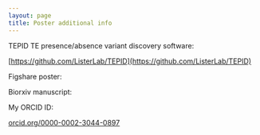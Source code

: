 ```yaml
---
layout: page
title: Poster additional info
---
```


TEPID TE presence/absence variant discovery software:

[https://github.com/ListerLab/TEPID](https://github.com/ListerLab/TEPID)

Figshare poster:


Biorxiv manuscript:


My ORCID ID:

[orcid.org/0000-0002-3044-0897](https://orcid.org/0000-0002-3044-0897)
